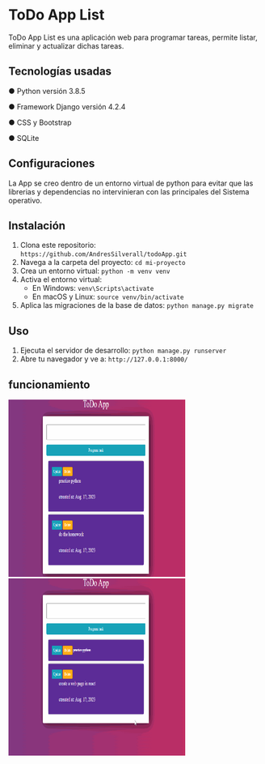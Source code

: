 # ToDo App List
ToDo App List es una aplicación web para programar tareas, permite listar, eliminar y actualizar dichas tareas.
## Tecnologías usadas

 ● Python versión 3.8.5
 
 ● Framework Django versión 4.2.4
 
 ● CSS y Bootstrap

 ● SQLite

 ## Configuraciones
 La App se creo dentro de un entorno virtual de python para evitar que las librerias y dependencias  no intervinieran con las principales del Sistema operativo.
## Instalación
1. Clona este repositorio: `https://github.com/AndresSilverall/todoApp.git`
2. Navega a la carpeta del proyecto: `cd mi-proyecto`
3. Crea un entorno virtual: `python -m venv venv`
4. Activa el entorno virtual: 
   - En Windows: `venv\Scripts\activate`
   - En macOS y Linux: `source venv/bin/activate`
5. Aplica las migraciones de la base de datos: `python manage.py migrate`
   
## Uso
1. Ejecuta el servidor de desarrollo: `python manage.py runserver`
2. Abre tu navegador y ve a: `http://127.0.0.1:8000/`
   
## funcionamiento

<p float="left">
  <img src="AnimationTwo.gif" alt="App en ejecucion" width="350" height="350"> 
  <img src="Finished.gif" alt="Tarea finalizada" width="350" height="350">
</p>

